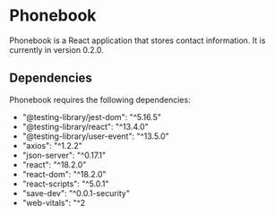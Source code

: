 # Phonebook

Phonebook is a React application that stores contact information. It is currently in version 0.2.0.

## Dependencies 
Phonebook requires the following dependencies: 
* "@testing-library/jest-dom": "^5.16.5" 
* "@testing-library/react": "^13.4.0" 
* "@testing-library/user-event": "^13.5.0" 
* "axios": "^1.2.2" 
* "json-server": "^0.17.1" 
* "react": "^18.2.0" 
* "react-dom": "^18.2.0" 
* "react-scripts": "^5.0.1" 
* "save-dev": "^0.0.1-security"  
* "web-vitals": "^2